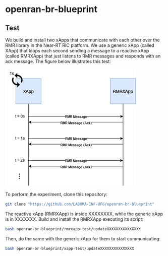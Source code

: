 # openran-br-blueprint

## Test
We build and install two xApps that communicate with each other over the RMR library in the Near-RT RIC platform. We use a generic xApp (called XApp) that loops each second sending a message to a reactive xApp (called RMRXApp) that just listens to RMR messages and responds with an ack message. The figure below illustrates this test:

![xApp test](xapp_test.png)

To perform the experiment, clone this repository:
```bash
git clone "https://github.com/LABORA-INF-UFG/openran-br-blueprint"
```

The reactive xApp (RMRXApp) is inside XXXXXXXX, while the generic xApp is in XXXXXXX. Build and install the RMRXApp executing its script:
```bash
bash openran-br-blueprint/rmrxapp-test/updateXXXXXXXXXXXXXXX
```

Then, do the same with the generic xApp for them to start communicating:
```bash
bash openran-br-blueprint/xapp-test/updateXXXXXXXXXXXXXXX
```
